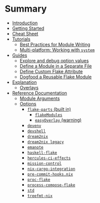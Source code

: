 # Summary

- [Introduction](./README.md)
- [Getting Started](./getting-started.md)
- [Cheat Sheet](./cheat-sheet.md)
- [Tutorials]()
  - [Best Practices for Module Writing](./best-practices-for-module-writing.md)
  - [Multi-platform: Working with `system`](./system.md)
- [Guides]()
  - [Explore and debug option values](./debug.md)
  - [Define a Module in a Separate File](./define-module-in-separate-file.md)
  - [Define Custom Flake Attribute](./define-custom-flake-attribute.md)
  - [Dogfood a Reusable Flake Module](./dogfood-a-reusable-module.md)
- [Explanation]()
  - [Overlays](./overlays.md)
- [Reference Documentation]()
  - [Module Arguments](./module-arguments.md)
  - [Options](./options/flake-parts.md)
    - [`flake-parts` (built in)](./options/flake-parts.md)
      - [`flakeModules`](./options/flake-parts-flakeModules.md)
      - [`easyOverlay` (warning)](./options/flake-parts-easyOverlay.md)
    - [`devenv`](./options/devenv.md)
    - [`devshell`](./options/devshell.md)
    - [`dream2nix`](./options/dream2nix.md)
    - [`dream2nix legacy`](./options/dream2nix_legacy.md)
    - [`emanote`](./options/emanote.md)
    - [`haskell-flake`](./options/haskell-flake.md)
    - [`hercules-ci-effects`](./options/hercules-ci-effects.md)
    - [`mission-control`](./options/mission-control.md)
    - [`nix-cargo-integration`](./options/nix-cargo-integration.md)
    - [`pre-commit-hooks.nix`](./options/pre-commit-hooks-nix.md)
    - [`proc-flake`](./options/proc-flake.md)
    - [`process-compose-flake`](./options/process-compose-flake.md)
    - [`std`](./options/std.md)
    - [`treefmt-nix`](./options/treefmt-nix.md)
